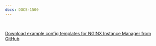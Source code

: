 ```yaml
---
docs: DOCS-1500
---
```


<br>

<i class="fa-solid fa-download"></i> [Download example config templates for NGINX Instance Manager from GitHub](https://github.com/f5devcentral/n1_nim_template_examples)